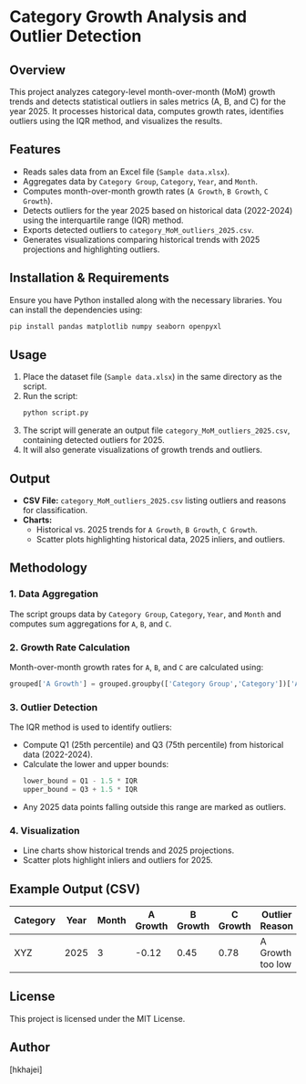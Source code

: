 # Category Growth Analysis and Outlier Detection

## Overview
This project analyzes category-level month-over-month (MoM) growth trends and detects statistical outliers in sales metrics (A, B, and C) for the year 2025. It processes historical data, computes growth rates, identifies outliers using the IQR method, and visualizes the results.

## Features
- Reads sales data from an Excel file (`Sample data.xlsx`).
- Aggregates data by `Category Group`, `Category`, `Year`, and `Month`.
- Computes month-over-month growth rates (`A Growth`, `B Growth`, `C Growth`).
- Detects outliers for the year 2025 based on historical data (2022-2024) using the interquartile range (IQR) method.
- Exports detected outliers to `category_MoM_outliers_2025.csv`.
- Generates visualizations comparing historical trends with 2025 projections and highlighting outliers.

## Installation & Requirements
Ensure you have Python installed along with the necessary libraries. You can install the dependencies using:
```bash
pip install pandas matplotlib numpy seaborn openpyxl
```

## Usage
1. Place the dataset file (`Sample data.xlsx`) in the same directory as the script.
2. Run the script:
   ```bash
   python script.py
   ```
3. The script will generate an output file `category_MoM_outliers_2025.csv`, containing detected outliers for 2025.
4. It will also generate visualizations of growth trends and outliers.

## Output
- **CSV File:** `category_MoM_outliers_2025.csv` listing outliers and reasons for classification.
- **Charts:**
  - Historical vs. 2025 trends for `A Growth`, `B Growth`, `C Growth`.
  - Scatter plots highlighting historical data, 2025 inliers, and outliers.

## Methodology
### 1. Data Aggregation
The script groups data by `Category Group`, `Category`, `Year`, and `Month` and computes sum aggregations for `A`, `B`, and `C`.

### 2. Growth Rate Calculation
Month-over-month growth rates for `A`, `B`, and `C` are calculated using:
```python
grouped['A Growth'] = grouped.groupby(['Category Group','Category'])['A'].pct_change()
```

### 3. Outlier Detection
The IQR method is used to identify outliers:
- Compute Q1 (25th percentile) and Q3 (75th percentile) from historical data (2022-2024).
- Calculate the lower and upper bounds:
  ```python
  lower_bound = Q1 - 1.5 * IQR
  upper_bound = Q3 + 1.5 * IQR
  ```
- Any 2025 data points falling outside this range are marked as outliers.

### 4. Visualization
- Line charts show historical trends and 2025 projections.
- Scatter plots highlight inliers and outliers for 2025.

## Example Output (CSV)
| Category | Year | Month | A Growth | B Growth | C Growth | Outlier Reason |
|----------|------|-------|----------|----------|----------|---------------|
| XYZ      | 2025 | 3     | -0.12    | 0.45     | 0.78     | A Growth too low |

## License
This project is licensed under the MIT License.

## Author
[hkhajei]

